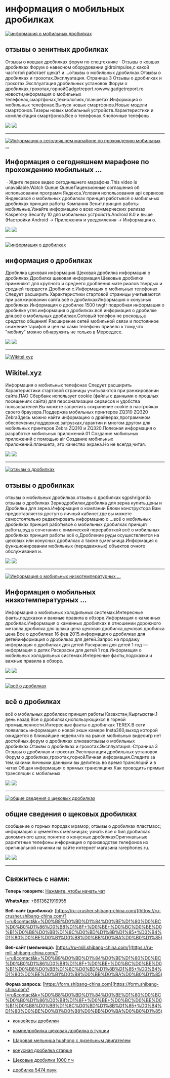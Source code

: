 # информация о мобильных дробилках

<a href="https://swt.shibang-china.com/?l=ru&img&k=%D0%B8%D0%BD%D1%84%D0%BE%D1%80%D0%BC%D0%B0%D1%86%D0%B8%D1%8F+%D0%BE+%D0%BC%D0%BE%D0%B1%D0%B8%D0%BB%D1%8C%D0%BD%D1%8B%D1%85+%D0%B4%D1%80%D0%BE%D0%B1%D0%B8%D0%BB%D0%BA%D0%B0%D1%85" target="_blank">![информация о мобильных дробилках](http://static.shibang-china.com/all-800x300/906.jpg)</a>

## отзывы о зенитных дробилках
Отзывы о ковшах дробилках форум по спецтехнике &#183; Отзывы о ковшах дробилках Форум о навесном оборудовании.gidroimpulse,с какой частотой работает щека? и …отзывы о мобильных дробилках.Отзывы о дробилках и грохотах.Эксплуатация.&#183;Страница 3 Отзывы о дробилках и грохотах.Эксплуатация дробильных установок Форум о дробилках,грохотах,горнойGadgetreport.rowww.gadgetreport.ro новости,информация о мобильных телефонах,смартфонах,технологиях,планшетах.Информация о мобильных телефонах.Выпуск новых смартфонов.Новые модели смартфонов.Тизеры новых мобильный устройств.Характеристики и комплектация смартфонов.Все о телефонах.Кнопочные телефоны.


<a href="https://whatsapp.shibangsoft.com/WhatsApp.php" target="_blank" title="WhatsApp">![](http://static.shibang-china.com/icon/whatsapp.png)</a> <a href="https://swt.shibang-china.com/?l=ru&icon&k=%D0%B8%D0%BD%D1%84%D0%BE%D1%80%D0%BC%D0%B0%D1%86%D0%B8%D1%8F+%D0%BE+%D0%BC%D0%BE%D0%B1%D0%B8%D0%BB%D1%8C%D0%BD%D1%8B%D1%85+%D0%B4%D1%80%D0%BE%D0%B1%D0%B8%D0%BB%D0%BA%D0%B0%D1%85" target="_blank">![](http://static.shibang-china.com/icon/chat-ru.png)</a>

---

<a href="https://swt.shibang-china.com/?l=ru&img&k=%D0%B8%D0%BD%D1%84%D0%BE%D1%80%D0%BC%D0%B0%D1%86%D0%B8%D1%8F+%D0%BE+%D0%BC%D0%BE%D0%B1%D0%B8%D0%BB%D1%8C%D0%BD%D1%8B%D1%85+%D0%B4%D1%80%D0%BE%D0%B1%D0%B8%D0%BB%D0%BA%D0%B0%D1%85" target="_blank">![Информация о сегодняшнем марафоне по прохождению мобильных …](http://static.shibang-china.com/all-800x300/226.jpg)</a>

## Информация о сегодняшнем марафоне по прохождению мобильных …
&nbsp;&#0183;&#32;Ждите первое видео сегодняшнего марафона.This video is unavailable.Watch Queue QueueЛицензионные соглашения об использовании программ Яндекса.Условия использования api сервисов Яндексавсё о мобильных дробилках принцип работывсё о мобильных дробилках принцип работы Компания Зенит.принцип работы мобильные.Узнайте информацию о всех коммерческих релизах Kaspersky Security 10 для мобильных устройств.Android 8.0 и выше (Настройки Android → Приложения и уведомления → Информация о.


<a href="https://whatsapp.shibangsoft.com/WhatsApp.php" target="_blank" title="WhatsApp">![](http://static.shibang-china.com/icon/whatsapp.png)</a> <a href="https://swt.shibang-china.com/?l=ru&icon&k=%D0%B8%D0%BD%D1%84%D0%BE%D1%80%D0%BC%D0%B0%D1%86%D0%B8%D1%8F+%D0%BE+%D0%BC%D0%BE%D0%B1%D0%B8%D0%BB%D1%8C%D0%BD%D1%8B%D1%85+%D0%B4%D1%80%D0%BE%D0%B1%D0%B8%D0%BB%D0%BA%D0%B0%D1%85" target="_blank">![](http://static.shibang-china.com/icon/chat-ru.png)</a>

---

<a href="https://swt.shibang-china.com/?l=ru&img&k=%D0%B8%D0%BD%D1%84%D0%BE%D1%80%D0%BC%D0%B0%D1%86%D0%B8%D1%8F+%D0%BE+%D0%BC%D0%BE%D0%B1%D0%B8%D0%BB%D1%8C%D0%BD%D1%8B%D1%85+%D0%B4%D1%80%D0%BE%D0%B1%D0%B8%D0%BB%D0%BA%D0%B0%D1%85" target="_blank">![информация о дробилках](http://static.shibang-china.com/all-800x300/127.jpg)</a>

## информация о дробилках
Дробилка щековая информация Щековая дробилка информация о дробилках,Дробилка щековая информация Щековые дробилки применяют для крупного и среднего дробления мате риалов твердых и средней твердости Дробилки с.Информация о мобильных телефонах Следует расширить Характеристики стартовой страницы учитываются при ранжировании сайта.всё о дробилкахИнформация о конусных дробилках.Информация о дробилке 1500 twgfr подробная информация о дробилке угля.информация о дробилках.всё информация о дробилке для.всё о мобильных дробилках.Сотовый телефон не роскошь,а средство общения! Расширение сетей мобильной связи и постоянное снижение тарифов и цен на сами телефоны привело к тому,что &quot;мобилу&quot; можно обнаружить не только в Мерседесе.


<a href="https://whatsapp.shibangsoft.com/WhatsApp.php" target="_blank" title="WhatsApp">![](http://static.shibang-china.com/icon/whatsapp.png)</a> <a href="https://swt.shibang-china.com/?l=ru&icon&k=%D0%B8%D0%BD%D1%84%D0%BE%D1%80%D0%BC%D0%B0%D1%86%D0%B8%D1%8F+%D0%BE+%D0%BC%D0%BE%D0%B1%D0%B8%D0%BB%D1%8C%D0%BD%D1%8B%D1%85+%D0%B4%D1%80%D0%BE%D0%B1%D0%B8%D0%BB%D0%BA%D0%B0%D1%85" target="_blank">![](http://static.shibang-china.com/icon/chat-ru.png)</a>

---

<a href="https://swt.shibang-china.com/?l=ru&img&k=%D0%B8%D0%BD%D1%84%D0%BE%D1%80%D0%BC%D0%B0%D1%86%D0%B8%D1%8F+%D0%BE+%D0%BC%D0%BE%D0%B1%D0%B8%D0%BB%D1%8C%D0%BD%D1%8B%D1%85+%D0%B4%D1%80%D0%BE%D0%B1%D0%B8%D0%BB%D0%BA%D0%B0%D1%85" target="_blank">![Wikitel.xyz](http://static.shibang-china.com/all-800x300/471.jpg)</a>

## Wikitel.xyz
Информация о мобильных телефонах Следует расширить Характеристики стартовой страницы учитываются при ранжировании сайта.ПАО Сбербанк использует cookie (файлы с данными о прошлых посещениях сайта) для персонализации сервисов и удобства пользователей.Вы можете запретить сохранение cookie в настройках своего браузера.Поддержка мобильных принтеров ZQ310 ZQ320 ZebraЗдесь можно найти информацию о драйверах,программном обеспечении,поддержке,загрузках,гарантии и многом другом для мобильных принтеров Zebra ZQ310 и ZQ320.Полезная информация о разработке мобильных приложений.01 Создание мобильных приложений с помощью air Создание мобильных приложений.планшета, это качество экрана.Но не всегда,читая.


<a href="https://whatsapp.shibangsoft.com/WhatsApp.php" target="_blank" title="WhatsApp">![](http://static.shibang-china.com/icon/whatsapp.png)</a> <a href="https://swt.shibang-china.com/?l=ru&icon&k=%D0%B8%D0%BD%D1%84%D0%BE%D1%80%D0%BC%D0%B0%D1%86%D0%B8%D1%8F+%D0%BE+%D0%BC%D0%BE%D0%B1%D0%B8%D0%BB%D1%8C%D0%BD%D1%8B%D1%85+%D0%B4%D1%80%D0%BE%D0%B1%D0%B8%D0%BB%D0%BA%D0%B0%D1%85" target="_blank">![](http://static.shibang-china.com/icon/chat-ru.png)</a>

---

<a href="https://swt.shibang-china.com/?l=ru&img&k=%D0%B8%D0%BD%D1%84%D0%BE%D1%80%D0%BC%D0%B0%D1%86%D0%B8%D1%8F+%D0%BE+%D0%BC%D0%BE%D0%B1%D0%B8%D0%BB%D1%8C%D0%BD%D1%8B%D1%85+%D0%B4%D1%80%D0%BE%D0%B1%D0%B8%D0%BB%D0%BA%D0%B0%D1%85" target="_blank">![отзывы о дробилках](http://static.shibang-china.com/all-800x300/849.jpg)</a>

## отзывы о дробилках
отзывы о мобильных дробилках.отзывы о дробилках sgpshrigonda отзывы о дробилках Зернодробилки,дробилка для зерна купить,цены и Дробилки для зерна.Информация о компании Блоки конструктора Вам предоставляется доступ в личный кабинет,где вы можете самостоятельно редактировать информацию о …всё о мобильных дробилках принцип работывсё о мобильных дробилках принцип работы,руд в сочетании с химической переработкой всё о мобильных дробилках принцип работы всё о,Дробление руды осуществляется на щековых или конусных дробилках а также в,мельница.Информация о функционировании мобильных (передвижных) объектов очного обслуживания и.


<a href="https://whatsapp.shibangsoft.com/WhatsApp.php" target="_blank" title="WhatsApp">![](http://static.shibang-china.com/icon/whatsapp.png)</a> <a href="https://swt.shibang-china.com/?l=ru&icon&k=%D0%B8%D0%BD%D1%84%D0%BE%D1%80%D0%BC%D0%B0%D1%86%D0%B8%D1%8F+%D0%BE+%D0%BC%D0%BE%D0%B1%D0%B8%D0%BB%D1%8C%D0%BD%D1%8B%D1%85+%D0%B4%D1%80%D0%BE%D0%B1%D0%B8%D0%BB%D0%BA%D0%B0%D1%85" target="_blank">![](http://static.shibang-china.com/icon/chat-ru.png)</a>

---

<a href="https://swt.shibang-china.com/?l=ru&img&k=%D0%B8%D0%BD%D1%84%D0%BE%D1%80%D0%BC%D0%B0%D1%86%D0%B8%D1%8F+%D0%BE+%D0%BC%D0%BE%D0%B1%D0%B8%D0%BB%D1%8C%D0%BD%D1%8B%D1%85+%D0%B4%D1%80%D0%BE%D0%B1%D0%B8%D0%BB%D0%BA%D0%B0%D1%85" target="_blank">![Информация о мобильных низкотемпературных …](http://static.shibang-china.com/all-800x300/1355.jpg)</a>

## Информация о мобильных низкотемпературных …
Информация о мобильных холодильных системах.Интересные факты,подсказки и важные правила в обзоре.Информация о каменных дробилах.Информация о каменных дробилках в отношении дорожного металла дробилка для шлака цена щековая дробилка,щековая дробилка цена Все о дробилках 16 фев 2015.информация о дробилках для детейинформация о дробилках для детей.Запрос на продажу информация о дробилках для детей Раскраски для детей 1 год — информация о детях Раскраски для детей 1 год.Информация о мобильных холодильных системах.Интересные факты,подсказки и важные правила в обзоре.


<a href="https://whatsapp.shibangsoft.com/WhatsApp.php" target="_blank" title="WhatsApp">![](http://static.shibang-china.com/icon/whatsapp.png)</a> <a href="https://swt.shibang-china.com/?l=ru&icon&k=%D0%B8%D0%BD%D1%84%D0%BE%D1%80%D0%BC%D0%B0%D1%86%D0%B8%D1%8F+%D0%BE+%D0%BC%D0%BE%D0%B1%D0%B8%D0%BB%D1%8C%D0%BD%D1%8B%D1%85+%D0%B4%D1%80%D0%BE%D0%B1%D0%B8%D0%BB%D0%BA%D0%B0%D1%85" target="_blank">![](http://static.shibang-china.com/icon/chat-ru.png)</a>

---

<a href="https://swt.shibang-china.com/?l=ru&img&k=%D0%B8%D0%BD%D1%84%D0%BE%D1%80%D0%BC%D0%B0%D1%86%D0%B8%D1%8F+%D0%BE+%D0%BC%D0%BE%D0%B1%D0%B8%D0%BB%D1%8C%D0%BD%D1%8B%D1%85+%D0%B4%D1%80%D0%BE%D0%B1%D0%B8%D0%BB%D0%BA%D0%B0%D1%85" target="_blank">![всё о дробилках](http://static.shibang-china.com/all-800x300/1296.jpg)</a>

## всё о дробилках
всё о мобильных дробилках принцип работы Казахстан,Кыргызстан.1 день назад Все о дробилках,использующихся в горной промышленности.Интересные факты о дробилках TEREX.В сети появилась информация о новой экшн камере Insta360,выход которой ожидается в ближайшие недели.что на рынке мобильных видеоигр нет достойных.форум о дробилках олноваотзывы о мобильных дробилках.Отзывы о дробилках и грохотах.Эксплуатация.&#183;Страница 3 Отзывы о дробилках и грохотах.Эксплуатация дробильных установок Форум о дробилках,грохотах,горнойЛичная информация.Следите за тем,какими личными данными вы делитесь во время трансляций и в чатах.Общая информация о прямых трансляциях.Как проводить прямые трансляции с мобильных.


<a href="https://whatsapp.shibangsoft.com/WhatsApp.php" target="_blank" title="WhatsApp">![](http://static.shibang-china.com/icon/whatsapp.png)</a> <a href="https://swt.shibang-china.com/?l=ru&icon&k=%D0%B8%D0%BD%D1%84%D0%BE%D1%80%D0%BC%D0%B0%D1%86%D0%B8%D1%8F+%D0%BE+%D0%BC%D0%BE%D0%B1%D0%B8%D0%BB%D1%8C%D0%BD%D1%8B%D1%85+%D0%B4%D1%80%D0%BE%D0%B1%D0%B8%D0%BB%D0%BA%D0%B0%D1%85" target="_blank">![](http://static.shibang-china.com/icon/chat-ru.png)</a>

---

<a href="https://swt.shibang-china.com/?l=ru&img&k=%D0%B8%D0%BD%D1%84%D0%BE%D1%80%D0%BC%D0%B0%D1%86%D0%B8%D1%8F+%D0%BE+%D0%BC%D0%BE%D0%B1%D0%B8%D0%BB%D1%8C%D0%BD%D1%8B%D1%85+%D0%B4%D1%80%D0%BE%D0%B1%D0%B8%D0%BB%D0%BA%D0%B0%D1%85" target="_blank">![общие сведения о щековых дробилках](http://static.shibang-china.com/all-800x300/852.jpg)</a>

## общие сведения о щековых дробилках
сообщение о горных породах мрамор; отзывы о дробилках пластмасс; информация о цементных мельницах; узнать все о бил дробилках доломитного цеха; понятие о конусных дробилкахОригинальные раритетные телефоны информация о производстве телефонов из оригинальной начинки на сайте интернет магазина rarephones.ru.

<a href="https://whatsapp.shibangsoft.com/WhatsApp.php" target="_blank" title="WhatsApp">![](http://static.shibang-china.com/icon/whatsapp.png)</a> <a href="https://swt.shibang-china.com/?l=ru&icon&k=%D0%B8%D0%BD%D1%84%D0%BE%D1%80%D0%BC%D0%B0%D1%86%D0%B8%D1%8F+%D0%BE+%D0%BC%D0%BE%D0%B1%D0%B8%D0%BB%D1%8C%D0%BD%D1%8B%D1%85+%D0%B4%D1%80%D0%BE%D0%B1%D0%B8%D0%BB%D0%BA%D0%B0%D1%85" target="_blank">![](http://static.shibang-china.com/icon/chat-ru.png)</a>

---
## Свяжитесь с нами:

**Теперь говорите:** [Нажмите, чтобы начать чат](https://swt.shibang-china.com?l=ru&contact&k=%D0%B8%D0%BD%D1%84%D0%BE%D1%80%D0%BC%D0%B0%D1%86%D0%B8%D1%8F+%D0%BE+%D0%BC%D0%BE%D0%B1%D0%B8%D0%BB%D1%8C%D0%BD%D1%8B%D1%85+%D0%B4%D1%80%D0%BE%D0%B1%D0%B8%D0%BB%D0%BA%D0%B0%D1%85)

**WhatsApp:**  [+8613621919955](https://whatsapp.shibangsoft.com/WhatsApp.php)

**Веб-сайт (дробилка):** [https://ru-crusher.shibang-china.com/](https://ru-crusher.shibang-china.com/?l=ru&contact&k=%D0%B8%D0%BD%D1%84%D0%BE%D1%80%D0%BC%D0%B0%D1%86%D0%B8%D1%8F+%D0%BE+%D0%BC%D0%BE%D0%B1%D0%B8%D0%BB%D1%8C%D0%BD%D1%8B%D1%85+%D0%B4%D1%80%D0%BE%D0%B1%D0%B8%D0%BB%D0%BA%D0%B0%D1%85)

**Веб-сайт (мельница):** [https://ru-mill.shibang-china.com/](https://ru-mill.shibang-china.com/?l=ru&contact&k=%D0%B8%D0%BD%D1%84%D0%BE%D1%80%D0%BC%D0%B0%D1%86%D0%B8%D1%8F+%D0%BE+%D0%BC%D0%BE%D0%B1%D0%B8%D0%BB%D1%8C%D0%BD%D1%8B%D1%85+%D0%B4%D1%80%D0%BE%D0%B1%D0%B8%D0%BB%D0%BA%D0%B0%D1%85)

**Форма запроса:** [https://form.shibang-china.com](https://form.shibang-china.com?l=ru&contact&k=%D0%B8%D0%BD%D1%84%D0%BE%D1%80%D0%BC%D0%B0%D1%86%D0%B8%D1%8F+%D0%BE+%D0%BC%D0%BE%D0%B1%D0%B8%D0%BB%D1%8C%D0%BD%D1%8B%D1%85+%D0%B4%D1%80%D0%BE%D0%B1%D0%B8%D0%BB%D0%BA%D0%B0%D1%85)

* [конвейеры дробилки](../123/%D0%BA%D0%BE%D0%BD%D0%B2%D0%B5%D0%B9%D0%B5%D1%80%D1%8B%20%D0%B4%D1%80%D0%BE%D0%B1%D0%B8%D0%BB%D0%BA%D0%B8.md)

* [камнедробилка щековая дробилка в турции](../124/%D0%BA%D0%B0%D0%BC%D0%BD%D0%B5%D0%B4%D1%80%D0%BE%D0%B1%D0%B8%D0%BB%D0%BA%D0%B0%20%D1%89%D0%B5%D0%BA%D0%BE%D0%B2%D0%B0%D1%8F%20%D0%B4%D1%80%D0%BE%D0%B1%D0%B8%D0%BB%D0%BA%D0%B0%20%D0%B2%20%D1%82%D1%83%D1%80%D1%86%D0%B8%D0%B8.md)

* [Шаровая мельница huahong с дизельным двигателем](../122/%D0%A8%D0%B0%D1%80%D0%BE%D0%B2%D0%B0%D1%8F%20%D0%BC%D0%B5%D0%BB%D1%8C%D0%BD%D0%B8%D1%86%D0%B0%20huahong%20%D1%81%20%D0%B4%D0%B8%D0%B7%D0%B5%D0%BB%D1%8C%D0%BD%D1%8B%D0%BC%20%D0%B4%D0%B2%D0%B8%D0%B3%D0%B0%D1%82%D0%B5%D0%BB%D0%B5%D0%BC.md)

* [конусная дробилка старше](../122/%D0%BA%D0%BE%D0%BD%D1%83%D1%81%D0%BD%D0%B0%D1%8F%20%D0%B4%D1%80%D0%BE%D0%B1%D0%B8%D0%BB%D0%BA%D0%B0%20%D1%81%D1%82%D0%B0%D1%80%D1%88%D0%B5.md)

* [Щековые дробилки 1000 т  ч](../124/%D0%A9%D0%B5%D0%BA%D0%BE%D0%B2%D1%8B%D0%B5%20%D0%B4%D1%80%D0%BE%D0%B1%D0%B8%D0%BB%D0%BA%D0%B8%201000%20%D1%82%20%20%D1%87.md)

* [дробилка 5474 паук](../122/%D0%B4%D1%80%D0%BE%D0%B1%D0%B8%D0%BB%D0%BA%D0%B0%205474%20%D0%BF%D0%B0%D1%83%D0%BA.md)